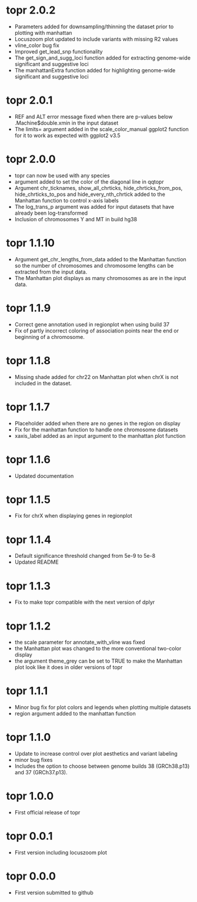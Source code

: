# topr 2.0.2
* Parameters added for downsampling/thinning the dataset prior to plotting with manhattan
* Locuszoom plot updated to include variants with missing R2 values
* vline_color bug fix
* Improved get_lead_snp functionality
* The get_sign_and_sugg_loci function added for extracting genome-wide significant and suggestive loci
* The manhattanExtra function added for highlighting genome-wide significant and suggestive loci

# topr 2.0.1
* REF and ALT error message fixed when there are p-values below .Machine$double.xmin in the input dataset
* The limits= argument added in the scale_color_manual ggplot2 function for it to work as expected with ggplot2 v3.5

# topr 2.0.0
* topr can now be used with any species
* argument added to set the color of the diagonal line in qqtopr
* Argument chr_ticknames, show_all_chrticks, hide_chrticks_from_pos, hide_chrticks_to_pos and hide_every_nth_chrtick added to the Manhattan function to control x-axis labels
* The log_trans_p argument was added for input datasets that have already been log-transformed
* Inclusion of chromosomes Y and MT in build hg38 


# topr 1.1.10
* Argument get_chr_lengths_from_data added to the Manhattan function so the number of chromosomes and chromosome lengths can be extracted from the input data.
* The Manhattan plot displays as many chromosomes as are in the input data.


# topr 1.1.9
* Correct gene annotation used in regionplot when using build 37
* Fix of partly incorrect coloring of association points near the end or beginning of a chromosome.

# topr 1.1.8
* Missing shade added for chr22 on Manhattan plot when chrX is not included in the dataset.

# topr 1.1.7
* Placeholder added when there are no genes in the region on display
* Fix for the manhattan function to handle one chromosome datasets
* xaxis_label added as an input argument to the manhattan plot function

# topr 1.1.6
* Updated documentation

# topr 1.1.5
* Fix for chrX when displaying genes in regionplot

# topr 1.1.4
* Default significance threshold changed from 5e-9 to 5e-8
* Updated README

# topr 1.1.3
* Fix to make topr compatible with the next version of dplyr

# topr 1.1.2

* the scale parameter for annotate_with_vline was fixed
* the Manhattan plot was changed to the more conventional two-color display
* the argument theme_grey can be set to TRUE to make the Manhattan plot look like it does in older versions of topr

# topr 1.1.1

* Minor bug fix for plot colors and legends when plotting multiple datasets
* region argument added to the manhattan function

# topr 1.1.0

* Update to increase control over plot aesthetics and variant labeling
* minor bug fixes
* Includes the option to choose between genome builds 38 (GRCh38.p13) and 37 (GRCh37.p13).

# topr 1.0.0

* First official release of topr

# topr 0.0.1

* First version including locuszoom plot

# topr 0.0.0

* First version submitted to github
